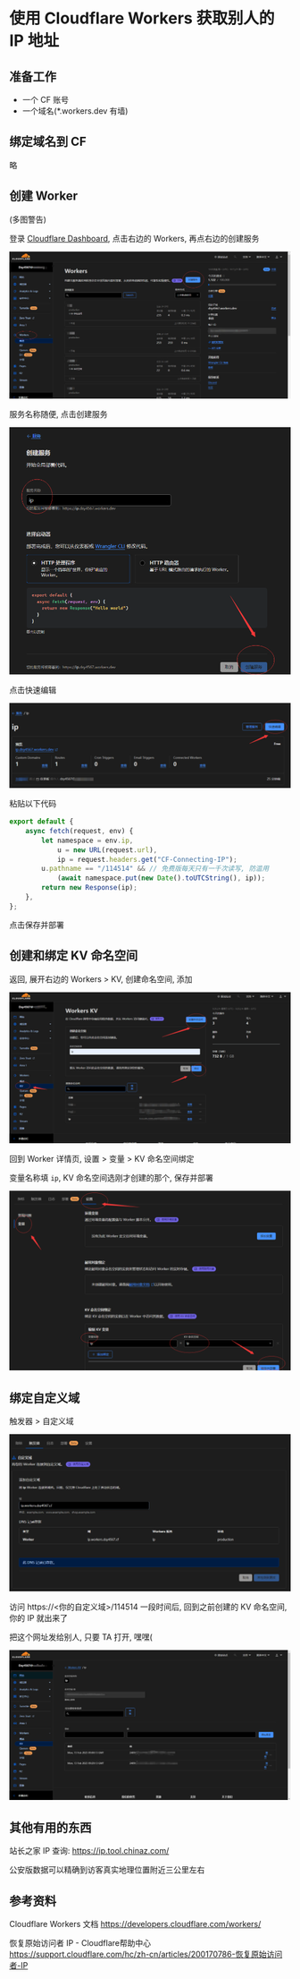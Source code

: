 # 使用 Cloudflare Workers 获取别人的 IP 地址

## 准备工作

- 一个 CF 账号
- 一个域名(*.workers.dev 有墙)

## 绑定域名到 CF

略

## 创建 Worker

(多图警告)

登录 [Cloudflare Dashboard](https://dash.cloudflare.com/), 点击右边的 Workers, 再点右边的创建服务

![Workers 面板](/blog-md/cf-workers-ip/img/workers.png)

服务名称随便, 点击创建服务

![创建服务](/blog-md/cf-workers-ip/img/%E5%88%9B%E5%BB%BA%E6%9C%8D%E5%8A%A1.png)

点击快速编辑

![管理面板](/blog-md/cf-workers-ip/img/%E7%AE%A1%E7%90%86%E9%9D%A2%E6%9D%BF.png)

粘贴以下代码

```JavaScript
export default {
    async fetch(request, env) {
        let namespace = env.ip,
            u = new URL(request.url),
            ip = request.headers.get("CF-Connecting-IP");
        u.pathname == "/114514" && // 免费版每天只有一千次读写, 防滥用
            (await namespace.put(new Date().toUTCString(), ip));
        return new Response(ip);
    },
};

```

点击保存并部署

## 创建和绑定 KV 命名空间

返回, 展开右边的 Workers > KV, 创建命名空间, 添加

![KV](/blog-md/cf-workers-ip/img/kv.png)

回到 Worker 详情页, 设置 > 变量 > KV 命名空间绑定

变量名称填 `ip`, KV 命名空间选刚才创建的那个, 保存并部署

![设置页](/blog-md/cf-workers-ip/img/%E8%AE%BE%E7%BD%AE.png)

## 绑定自定义域

触发器 > 自定义域

![自定义域](/blog-md/cf-workers-ip/img/%E8%87%AA%E5%AE%9A%E4%B9%89%E5%9F%9F.png)

访问 https://\<你的自定义域\>/114514 一段时间后, 回到之前创建的 KV 命名空间, 你的 IP 就出来了

把这个网址发给别人, 只要 TA 打开, 嘿嘿(

![KV 命名空间管理面板](/blog-md/cf-workers-ip/img/ip.png)

## 其他有用的东西

站长之家 IP 查询: <https://ip.tool.chinaz.com/>

公安版数据可以精确到访客真实地理位置附近三公里左右

## 参考资料

Cloudflare Workers 文档 <https://developers.cloudflare.com/workers/>

恢复原始访问者 IP - Cloudflare帮助中心 <https://support.cloudflare.com/hc/zh-cn/articles/200170786-恢复原始访问者-IP>
